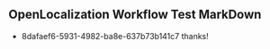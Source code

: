 ## OpenLocalization Workflow Test MarkDown
* 8dafaef6-5931-4982-ba8e-637b73b141c7 
thanks!<!--HONumber=Mar16_HO1-->
